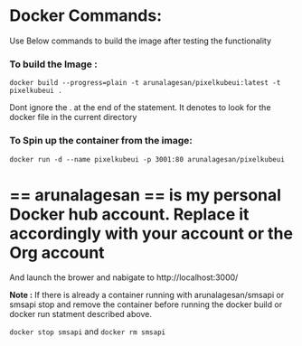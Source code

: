 # Docker Commands:
Use Below commands to build the image after testing the functionality 

### To build the Image :

`docker build --progress=plain -t arunalagesan/pixelkubeui:latest -t pixelkubeui .`

Dont ignore the . at the  end of the statement. It denotes to look for the docker file in the current directory

### To Spin up the container from the image:

`docker run -d --name pixelkubeui -p 3001:80 arunalagesan/pixelkubeui`

# == arunalagesan == is my personal Docker hub account. Replace it accordingly with your account or the Org account

And launch the brower and nabigate to http://localhost:3000/

**Note :**
If there is already a container running with arunalagesan/smsapi or smsapi stop and remove the container before running the docker build or docker run statment described above.

`docker stop smsapi`
and 
`docker rm smsapi`


